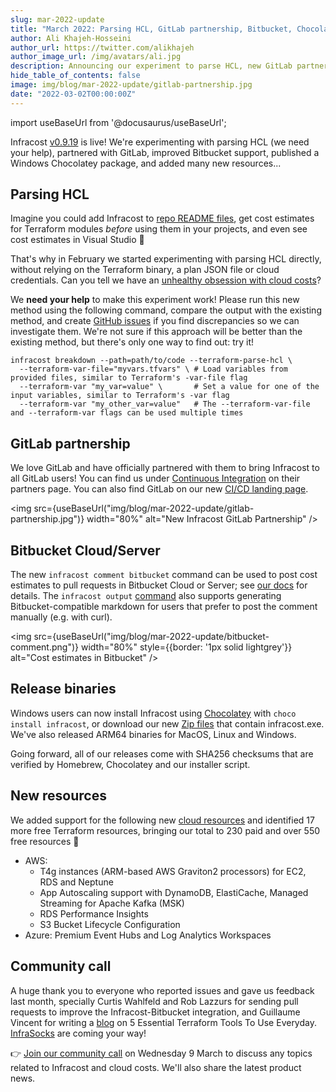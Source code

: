 ```yaml
---
slug: mar-2022-update
title: "March 2022: Parsing HCL, GitLab partnership, Bitbucket, Chocolatey and new resources!"
author: Ali Khajeh-Hosseini
author_url: https://twitter.com/alikhajeh
author_image_url: /img/avatars/ali.jpg
description: Announcing our experiment to parse HCL, new GitLab partnership, improved Bitbucket support, Windows Chocolatey package and new resources. Upgrade to try them!
hide_table_of_contents: false
image: img/blog/mar-2022-update/gitlab-partnership.jpg
date: "2022-03-02T00:00:00Z"
---
```


import useBaseUrl from '@docusaurus/useBaseUrl';

Infracost [v0.9.19](https://www.infracost.io/docs/#1-install-infracost) is live! We're experimenting with parsing HCL (we need your help), partnered with GitLab, improved Bitbucket support, published a Windows Chocolatey package, and added many new resources...

<!--truncate-->

## Parsing HCL

Imagine you could add Infracost to [repo README files](https://github.com/infracost/infracost/issues/43), get cost estimates for Terraform modules *before* using them in your projects, and even see cost estimates in Visual Studio 🤯

That's why in February we started experimenting with parsing HCL directly, without relying on the Terraform binary, a plan JSON file or cloud credentials. Can you tell we have an [unhealthy obsession with cloud costs](https://www.youtube.com/watch?v=lefCU2ptsio)?

We **need your help** to make this experiment work! Please run this new method using the following command, compare the output with the existing method, and create [GitHub issues](https://github.com/infracost/infracost/issues) if you find discrepancies so we can investigate them. We're not sure if this approach will be better than the existing method, but there's only one way to find out: try it!

  ```shell
  infracost breakdown --path=path/to/code --terraform-parse-hcl \
    --terraform-var-file="myvars.tfvars" \ # Load variables from provided files, similar to Terraform's -var-file flag
    --terraform-var "my_var=value" \       # Set a value for one of the input variables, similar to Terraform's -var flag
    --terraform-var "my_other_var=value"   # The --terraform-var-file and --terraform-var flags can be used multiple times
  ```

## GitLab partnership

We love GitLab and have officially partnered with them to bring Infracost to all GitLab users! You can find us under [Continuous Integration](https://about.gitlab.com/partners/technology-partners/#continuous-integration) on their partners page. You can also find GitLab on our new [CI/CD landing page](https://infracost.io/cicd/).

<img src={useBaseUrl("img/blog/mar-2022-update/gitlab-partnership.jpg")} width="80%" alt="New Infracost GitLab Partnership" />

## Bitbucket Cloud/Server

The new `infracost comment bitbucket` command can be used to post cost estimates to pull requests in Bitbucket Cloud or Server; see [our docs](/docs/features/cli_commands/#bitbucket) for details. The `infracost output` [command](/docs/features/cli_commands/#combined-output-formats) also supports generating Bitbucket-compatible markdown for users that prefer to post the comment manually (e.g. with curl).

<img src={useBaseUrl("img/blog/mar-2022-update/bitbucket-comment.png")} width="80%" style={{border: '1px solid lightgrey'}} alt="Cost estimates in Bitbucket" />

## Release binaries

Windows users can now install Infracost using [Chocolatey](https://chocolatey.org/) with `choco install infracost`, or download our new [Zip files](https://github.com/infracost/infracost/releases) that contain infracost.exe. We've also released ARM64 binaries for MacOS, Linux and Windows.

Going forward, all of our releases come with SHA256 checksums that are verified by Homebrew, Chocolatey and our installer script.

## New resources

We added support for the following new [cloud resources](/docs/supported_resources/overview/) and identified 17 more free Terraform resources, bringing our total to 230 paid and over 550 free resources 🚀

- AWS:
  - T4g instances (ARM-based AWS Graviton2 processors) for EC2, RDS and Neptune
  - App Autoscaling support with DynamoDB, ElastiCache, Managed Streaming for Apache Kafka (MSK)
  - RDS Performance Insights
  - S3 Bucket Lifecycle Configuration
- Azure: Premium Event Hubs and Log Analytics Workspaces

## Community call

A huge thank you to everyone who reported issues and gave us feedback last month, specially Curtis Wahlfeld and Rob Lazzurs for sending pull requests to improve the Infracost-Bitbucket integration, and Guillaume Vincent for writing a [blog](https://betterprogramming.pub/5-essential-terraform-tools-to-use-everyday-e910a96e70d9) on 5 Essential Terraform Tools To Use Everyday. [InfraSocks](https://twitter.com/PeterDaveHello/status/1490679046673690625) are coming your way!

👉 [Join our community call](https://github.com/infracost/infracost/issues/1425) on Wednesday 9 March to discuss any topics related to Infracost and cloud costs. We'll also share the latest product news.
